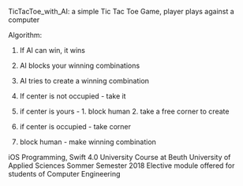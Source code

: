TicTacToe_with_AI: a simple Tic Tac Toe Game, player plays against a computer

Algorithm:
1. If AI can win, it wins
2. AI blocks your winning combinations
3. AI tries to create a winning combination

4. If center is not occupied - take it
5. if center is yours - 1. block human 2. take a free corner to create
6. if center is occupied - take corner
7. block human - make winning combination


iOS Programming, Swift 4.0
University Course at Beuth University of Applied Sciences
Sommer Semester 2018
Elective module offered for students of Computer Engineering
